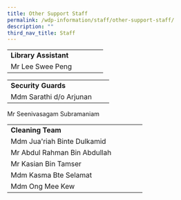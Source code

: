```yaml
---
title: Other Support Staff
permalink: /wdp-information/staff/other-support-staff/
description: ""
third_nav_title: Staff
---
```

|  | |  |  | |
|---|---|---|---|---|
| **Library Assistant** | 
Mr Lee Swee Peng |

|  | |  |  
|---|---|---|
| **Security Guards** | 
Mdm Sarathi d/o Arjunan |
Mr Seenivasagam Subramaniam

|  | |  |  | |
|---|---|---|---|---|
| **Cleaning Team** | 
Mdm Jua'riah Binte Dulkamid |
Mr Abdul Rahman Bin Abdullah |
Mr Kasian Bin Tamser |
Mdm Kasma Bte Selamat |
Mdm Ong Mee Kew |